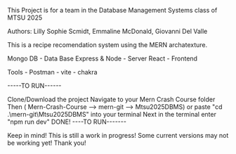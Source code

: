 This Project is for a team in the Database Management Systems class of MTSU 2025

Authors: Lilly Sophie Scmidt, Emmaline McDonald, Giovanni Del Valle

This is a recipe recomendation system using the MERN archatexture.

Mongo DB - Data Base Express & Node - Server React - Frontend

Tools - Postman - vite - chakra

-----TO RUN------

Clone/Download the project
Navigate to your Mern Crash Course folder
Then ( Mern-Crash-Course --> mern-git --> Mtsu2025DBMS) or paste "cd .\mern-git\Mtsu2025DBMS" into your terminal
Next in the terminal enter "npm run dev" DONE!
----TO RUN-------

Keep in mind! This is still a work in progress! Some current versions may not be working yet! Thank you!
